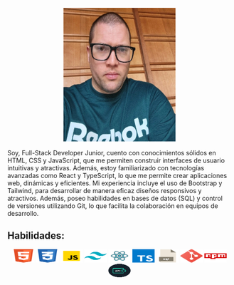 <p align="center">
  <img src="https://github.com/Juanqui89/Juanqui89/blob/main/Foto2.webp" width="50%" height="300" alt="Foto Mia"/>
</p>


<p>Soy, Full-Stack Developer Junior, cuento con conocimientos sólidos en HTML, CSS y JavaScript, que me permiten construir interfaces de usuario intuitivas y atractivas. Además, estoy familiarizado con tecnologías avanzadas como React y TypeScript, lo que me permite crear aplicaciones web, dinámicas y eficientes. Mi experiencia incluye el uso de Bootstrap y Tailwind, para desarrollar de manera eficaz diseños responsivos y atractivos. Además, poseo habilidades en bases de datos (SQL) y control de versiones utilizando Git, lo que facilita la colaboración en equipos de desarrollo.</p>



<h2>Habilidades:</h2>

<div style="text-align: center;">
  <img src="https://github.com/Juanqui89/Juanqui89/blob/main/html5.svg" width="50" height="30" alt="HTML"/>
  <img src="https://github.com/Juanqui89/Juanqui89/blob/main/css3.svg" width="50" height="30" alt="CSS"/>
  <img src="https://github.com/Juanqui89/Juanqui89/blob/main/javascript.svg" width="50" height="30" alt="JavaScript"/>
  <img src="https://github.com/Juanqui89/Juanqui89/blob/main/tailwind.svg" width="50" height="30" alt="Tailwind"/>
  <img src="https://github.com/Juanqui89/Juanqui89/blob/main/react.svg" width="50" height="30" alt="React"/>
  <img src="https://github.com/Juanqui89/Juanqui89/blob/main/typescript-icon.svg" width="50" height="30" alt="TypeScript"/>
  <img src="https://github.com/Juanqui89/Juanqui89/blob/main/sql.svg" width="50" height="30" alt="SQL"/>
  <img src="https://github.com/Juanqui89/Juanqui89/blob/main/git.svg" width="50" height="30" alt="GIT"/>
  <img src="https://github.com/Juanqui89/Juanqui89/blob/main/npm.svg" width="50" height="30" alt="NPM"/>
  <img src="https://github.com/Juanqui89/Juanqui89/blob/main/api-removebg-preview.png" width="50" height="30" alt="APIs"/>
</div>
